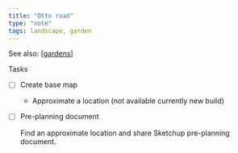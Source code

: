 ```yaml
---
title: "Otto road"
type: "note"
tags: landscape, garden
---
```


See also: [[gardens]]

Tasks 
- [ ] Create base map 

    - Approximate a location (not available currently new build)
    
- [ ] Pre-planning document 

    Find an approximate location and share Sketchup pre-planning document.





[//begin]: # "Autogenerated link references for markdown compatibility"
[gardens]: gardens "Gardens"
[//end]: # "Autogenerated link references"